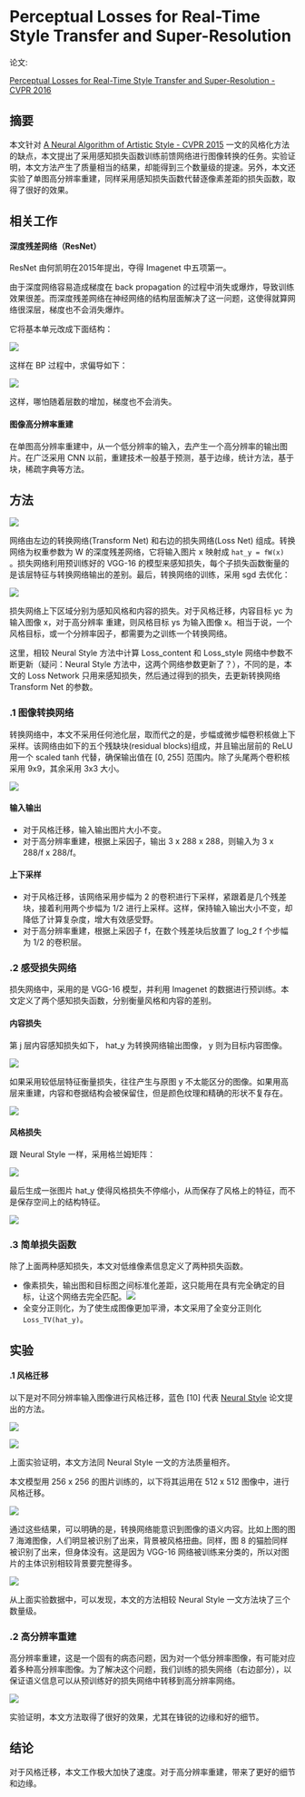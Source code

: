 # Perceptual Losses for Real-Time Style Transfer and Super-Resolution

论文:

[Perceptual Losses for Real-Time Style Transfer and Super-Resolution - CVPR 2016](https://arxiv.org/abs/1603.08155)



## 摘要

本文针对 [A Neural Algorithm of Artistic Style - CVPR 2015](https://arxiv.org/abs/1508.06576) 一文的风格化方法的缺点，本文提出了采用感知损失函数训练前馈网络进行图像转换的任务。实验证明，本文方法产生了质量相当的结果，却能得到三个数量级的提速。另外，本文还实验了单图高分辨率重建，同样采用感知损失函数代替逐像素差距的损失函数，取得了很好的效果。



## 相关工作

#### 深度残差网络（ResNet）

ResNet 由何凯明在2015年提出，夺得 Imagenet 中五项第一。

由于深度网络容易造成梯度在 back propagation 的过程中消失或爆炸，导致训练效果很差。而深度残差网络在神经网络的结构层面解决了这一问题，这使得就算网络很深层，梯度也不会消失爆炸。

它将基本单元改成下面结构：

![](pics/resnet.png)

这样在 BP 过程中，求偏导如下：

![](pics/1.png)

这样，哪怕随着层数的增加，梯度也不会消失。



#### 图像高分辨率重建

在单图高分辨率重建中，从一个低分辨率的输入，去产生一个高分辨率的输出图片。在广泛采用 CNN 以前，重建技术一般基于预测，基于边缘，统计方法，基于块，稀疏字典等方法。



## 方法

![](pics/fig_2.png)

网络由左边的转换网络(Transform Net) 和右边的损失网络(Loss Net) 组成。转换网络为权重参数为 W 的深度残差网络，它将输入图片 x 映射成 `hat_y = fW(x) ` 。损失网络利用预训练好的 VGG-16 的模型来感知损失，每个子损失函数衡量的是该层特征与转换网络输出的差别。最后，转换网络的训练，采用 sgd 去优化：

![](pics/2.png)

损失网络上下区域分别为感知风格和内容的损失。对于风格迁移，内容目标 yc 为输入图像 x，对于高分辨率 重建，则风格目标 ys 为输入图像 x。相当于说，一个风格目标，或一个分辨率因子，都需要为之训练一个转换网络。

这里，相较 Neural Style 方法中计算 Loss_content 和 Loss_style 网络中参数不断更新（疑问：Neural Style 方法中，这两个网络参数更新了？），不同的是，本文的 Loss Network 只用来感知损失，然后通过得到的损失，去更新转换网络 Transform Net 的参数。



### .1 图像转换网络

转换网络中，本文不采用任何池化层，取而代之的是，步幅或微步幅卷积核做上下采样。该网络由如下的五个残缺块(residual blocks)组成，并且输出层前的 ReLU 用一个 scaled tanh 代替，确保输出值在 [0, 255] 范围内。除了头尾两个卷积核采用 9x9，其余采用 3x3 大小。

![](pics/resblock.png)

#### 输入输出

* 对于风格迁移，输入输出图片大小不变。
* 对于高分辨率重建，根据上采因子，输出 3 x 288 x 288，则输入为 3 x 288/f x 288/f。

#### 上下采样

* 对于风格迁移，该网络采用步幅为 2 的卷积进行下采样，紧跟着是几个残差块，接着利用两个步幅为 1/2 进行上采样。这样，保持输入输出大小不变，却降低了计算复杂度，增大有效感受野。
* 对于高分辨率重建，根据上采因子 f，在数个残差块后放置了 log_2 f 个步幅为 1/2 的卷积层。



### .2 感受损失网络

损失网络中，采用的是 VGG-16 模型，并利用 Imagenet 的数据进行预训练。本文定义了两个感知损失函数，分别衡量风格和内容的差别。

#### 内容损失

第 j 层内容感知损失如下， hat_y 为转换网络输出图像， y 则为目标内容图像。

![](pics/3.png)

如果采用较低层特征衡量损失，往往产生与原图 y 不太能区分的图像。如果用高层来重建，内容和卷据结构会被保留住，但是颜色纹理和精确的形状不复存在。

![](pics/fig_3.png)

#### 风格损失

跟 Neural Style 一样，采用格兰姆矩阵：

![](pics/4.png)

最后生成一张图片 hat_y 使得风格损失不停缩小，从而保存了风格上的特征，而不是保存空间上的结构特征。

![](pics/fig_4.png)

### .3 简单损失函数

除了上面两种感知损失，本文对低维像素信息定义了两种损失函数。

* 像素损失，输出图和目标图之间标准化差距，这只能用在具有完全确定的目标，让这个网络去完全匹配。![](pics/5.png)
* 全变分正则化，为了使生成图像更加平滑，本文采用了全变分正则化 `Loss_TV(hat_y)`。



## 实验



#### .1 风格迁移

以下是对不同分辨率输入图像进行风格迁移，蓝色 [10] 代表 [Neural Style](https://arxiv.org/abs/1508.06576) 论文提出的方法。

![](pics/fig_5.png)

![](pics/fig_6.png)

上面实验证明，本文方法同 Neural Style 一文的方法质量相齐。

本文模型用 256 x 256 的图片训练的，以下将其运用在 512 x 512 图像中，进行风格迁移。

![](pics/fig_7.png)

通过这些结果，可以明确的是，转换网络能意识到图像的语义内容。比如上图的图 7 海滩图像，人们明显被识别了出来，背景被风格扭曲。同样，图 8 的猫脸同样被识别了出来，但身体没有。这是因为 VGG-16 网络被训练来分类的，所以对图片的主体识别相较背景要完整得多。

![](pics/fig_8.png)

从上面实验数据中，可以发现，本文的方法相较 Neural Style 一文方法块了三个数量级。

### .2 高分辨率重建

高分辨率重建，这是一个固有的病态问题，因为对一个低分辨率图像，有可能对应着多种高分辨率图像。为了解决这个问题，我们训练的损失网络（右边部分），以保证语义信息可以从预训练好的损失网络中转移到高分辨率网络。

![](pics/fig_9.png)

实验证明，本文方法取得了很好的效果，尤其在锋锐的边缘和好的细节。



## 结论

对于风格迁移，本文工作极大加快了速度。对于高分辨率重建，带来了更好的细节和边缘。






















